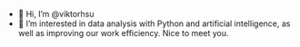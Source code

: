 - 👋 Hi, I’m @viktorhsu
- 👀 I’m interested in data analysis with Python and artificial intelligence, as well as improving our work efficiency. Nice to meet you.
